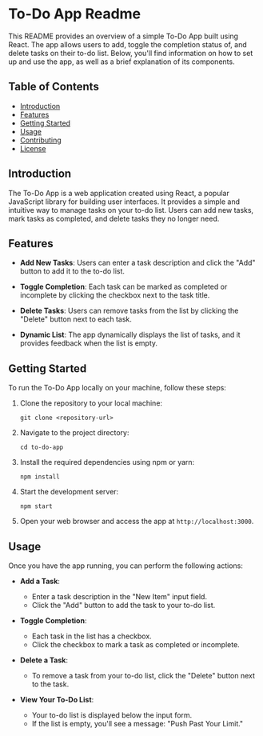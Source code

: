 # To-Do App Readme

This README provides an overview of a simple To-Do App built using React. The app allows users to add, toggle the completion status of, and delete tasks on their to-do list. Below, you'll find information on how to set up and use the app, as well as a brief explanation of its components.

## Table of Contents

- [Introduction](#introduction)
- [Features](#features)
- [Getting Started](#getting-started)
- [Usage](#usage)
- [Contributing](#contributing)
- [License](#license)

## Introduction

The To-Do App is a web application created using React, a popular JavaScript library for building user interfaces. It provides a simple and intuitive way to manage tasks on your to-do list. Users can add new tasks, mark tasks as completed, and delete tasks they no longer need.

## Features

- **Add New Tasks**: Users can enter a task description and click the "Add" button to add it to the to-do list.

- **Toggle Completion**: Each task can be marked as completed or incomplete by clicking the checkbox next to the task title.

- **Delete Tasks**: Users can remove tasks from the list by clicking the "Delete" button next to each task.

- **Dynamic List**: The app dynamically displays the list of tasks, and it provides feedback when the list is empty.

## Getting Started

To run the To-Do App locally on your machine, follow these steps:

1. Clone the repository to your local machine:

   ```shell
   git clone <repository-url>
   ```

2. Navigate to the project directory:

   ```shell
   cd to-do-app
   ```

3. Install the required dependencies using npm or yarn:

   ```shell
   npm install
   ```

4. Start the development server:

   ```shell
   npm start
   ```

5. Open your web browser and access the app at `http://localhost:3000`.

## Usage

Once you have the app running, you can perform the following actions:

- **Add a Task**:
  - Enter a task description in the "New Item" input field.
  - Click the "Add" button to add the task to your to-do list.

- **Toggle Completion**:
  - Each task in the list has a checkbox.
  - Click the checkbox to mark a task as completed or incomplete.

- **Delete a Task**:
  - To remove a task from your to-do list, click the "Delete" button next to the task.

- **View Your To-Do List**:
  - Your to-do list is displayed below the input form.
  - If the list is empty, you'll see a message: "Push Past Your Limit."